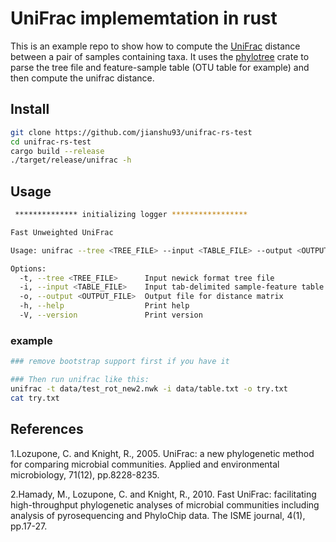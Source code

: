# UniFrac implememtation in rust

This is an example repo to show how to compute the [UniFrac](https://en.wikipedia.org/wiki/UniFrac) distance between a pair of samples containing taxa. 
It uses the [phylotree](https://github.com/lucblassel/phylotree-rs) crate to parse the tree file and feature-sample table (OTU table for example) and then compute the unifrac distance.

## Install
```bash
git clone https://github.com/jianshu93/unifrac-rs-test
cd unifrac-rs-test
cargo build --release
./target/release/unifrac -h
```

## Usage 
```bash
 ************** initializing logger *****************

Fast Unweighted UniFrac

Usage: unifrac --tree <TREE_FILE> --input <TABLE_FILE> --output <OUTPUT_FILE>

Options:
  -t, --tree <TREE_FILE>      Input newick format tree file
  -i, --input <TABLE_FILE>    Input tab-delimited sample-feature table
  -o, --output <OUTPUT_FILE>  Output file for distance matrix
  -h, --help                  Print help
  -V, --version               Print version
```

### example
```bash
### remove bootstrap support first if you have it

### Then run unifrac like this:
unifrac -t data/test_rot_new2.nwk -i data/table.txt -o try.txt
cat try.txt
```

## References
1.Lozupone, C. and Knight, R., 2005. UniFrac: a new phylogenetic method for comparing microbial communities. Applied and environmental microbiology, 71(12), pp.8228-8235.

2.Hamady, M., Lozupone, C. and Knight, R., 2010. Fast UniFrac: facilitating high-throughput phylogenetic analyses of microbial communities including analysis of pyrosequencing and PhyloChip data. The ISME journal, 4(1), pp.17-27.
